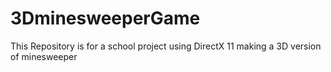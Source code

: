 3DminesweeperGame
=================

This Repository is for a school project using DirectX 11 making a 3D version of minesweeper
